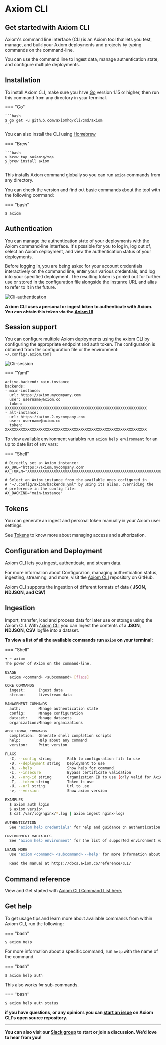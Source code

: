 <div class="axi-header">
  <h1>Axiom CLI</h1>
</div>

## Get started with Axiom CLI

Axiom's command line interface (CLI) is an Axiom tool that lets you test, manage, and build your Axiom deployments and projects by typing commands on the command-line. 

You can use the command line to Ingest data, manage authentication state, and configure multiple deployments. 

## Installation

To install Axiom CLI, make sure you have [Go](https://golang.org/dl/) version 1.15 or higher, then run this command from any directory in your terminal. 

=== "Go"

    ```bash
    $ go get -u github.com/axiomhq/cli/cmd/axiom
    ```

You can also install the CLI using [Homebrew](https://brew.sh/) 

=== "Brew"

    ```bash
    $ brew tap axiomhq/tap
    $ brew install axiom 
    ```
This installs Axiom command globally so you can run `axiom` commands from any directory. 

You can check the version and find out basic commands about the tool with the following command:

=== "bash"
```
$ axiom
```

## Authentication 

You can manage the authentication state of your deployments with the Axiom command-line interface. It's possible for you to log in, log out of, select an Axiom deployment, and view the authentication status of your deployments. 

Before logging in, you are being asked for your account credentials interactively on the command line, enter your various credentials, and log into your specified deployment. The resulting token is printed out for further use or stored in the configuration file alongside the instance URL and alias to refer to it in the future. 

<img class="axi-crop" src="/assets/shots/cli-authentication.gif" alt="Cli-authentication"/>


**Axiom CLI uses a personal or ingest token to authenticate with Axiom. You can obtain this token via the [Axiom UI](/usage/settings/#token).**

## Session support

You can configure multiple Axiom deployments using the Axiom CLI by configuring the appropriate endpoint and auth token. The configuration is obtained from the configuration file or the environment: `~/.config/.axiom.toml`

<img class="axi-crop" src="/assets/shots/cli-session-support.gif" alt="Cli-session"/>

=== "Yaml"

```
active-backend: main-instance
backends:
- main-instance:
  url: https://axiom.mycompany.com
  user: username@axiom.co
  token: XXXXXXXXXXXXXXXXXXXXXXXXXXXXXXXXXXXXXXXXXXXXXXXXXXXXXXXXXXXXXXXX
- alt-instance:
  url: https://axiom-2.mycompany.com
  user: username@axiom.co
  token: XXXXXXXXXXXXXXXXXXXXXXXXXXXXXXXXXXXXXXXXXXXXXXXXXXXXXXXXXXXXXXXX

```
To view available environment variables run `axiom help environment` for an up to date list of env vars: 

=== "Shell"

```
# Directly set an Axiom instance:
AX_URL="https://axiom.mycompany.com"
AX_TOKEN="XXXXXXXXXXXXXXXXXXXXXXXXXXXXXXXXXXXXXXXXXXXXXXXXXXXXXXXXXXXXXXXX"

# Select an Axiom instance from the available ones configured in
# "~/.config/axiom/backends.yml" by using its alias, overriding the
# preference in the config file:
AX_BACKEND="main-instance"

```

## Tokens

You can generate an ingest and personal token manually in your Axiom user settings.

See [Tokens](/usage/settings/#token) to know more about managing access and authorization. 

## Configuration and Deployment 

Axiom CLI lets you ingest, authenticate, and stream data. 

For more information about Configuration, managing authentication status, ingesting, streaming, and more, 
visit the [Axiom CLI](https://github.com/axiomhq/cli) repository on GitHub. 

Axiom CLI supports the ingestion of different formats of data **( JSON, NDJSON, and CSV)** 

## Ingestion

Import, transfer, load and process data for later use or storage using the Axiom CLI. With [Axiom CLI](https://github.com/axiomhq/cli) you can Ingest the contents of a **JSON, NDJSON, CSV** logfile into a dataset.  


**To view a list of all the available commands run `axiom` on your terminal:** 

=== "Shell"

```bash
➜ ~ axiom
The power of Axiom on the command-line.

USAGE
  axiom <command> <subcommand> [flags]

CORE COMMANDS
  ingest:      Ingest data
  stream:      Livestream data

MANAGEMENT COMMANDS
  auth:        Manage authentication state
  config:      Manage configuration
  dataset:     Manage datasets
  organization:Manage organizations

ADDITIONAL COMMANDS
  completion:  Generate shell completion scripts
  help:        Help about any command
  version:     Print version

FLAGS
  -C, --config string       Path to configuration file to use
  -D, --deployment string   Deployment to use
  -h, --help                Show help for command
  -I, --insecure            Bypass certificate validation
  -O, --org-id string       Organization ID to use (only valid for Axiom Cloud)
  -T, --token string        Token to use
  -U, --url string          Url to use
  -v, --version             Show axiom version

EXAMPLES
  $ axiom auth login
  $ axiom version
  $ cat /var/log/nginx/*.log | axiom ingest nginx-logs

AUTHENTICATION
  See 'axiom help credentials' for help and guidance on authentication.

ENVIRONMENT VARIABLES
  See 'axiom help environment' for the list of supported environment variables.

LEARN MORE
  Use 'axiom <command> <subcommand> --help' for more information about a command.
  
  Read the manual at https://docs.axiom.co/reference/CLI/

```

## Command reference 

View and Get started with [Axiom CLI Command List here.](https://github.com/axiomhq/cli#commands)

## Get help

To get usage tips and learn more about available commands from within Axiom CLI, run the following:

=== "bash"
```
$ axiom help
```

For more information about a specific command, run `help` with the name of the command. 

=== "bash"
```
$ axiom help auth 
```

This also works for sub-commands.

=== "bash"
```
$ axiom help auth status
```

**if you have questions, or any opinions you can [start an issue](https://github.com/axiomhq/cli/issues) on Axiom CLI's open source repository.**

---


**You can also visit our [Slack group](https://www.axiom.co/support/) to start or join a discussion. We’d love to hear from you!**





